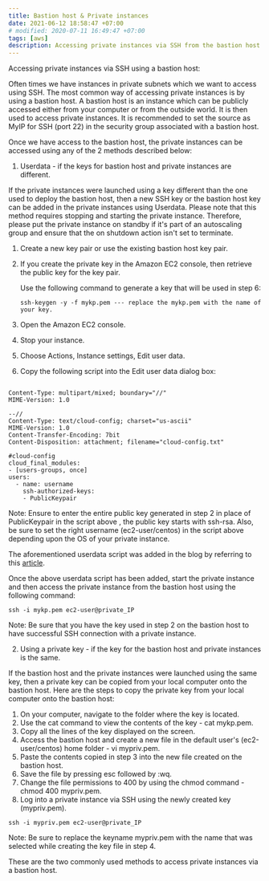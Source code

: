 ```yaml
---
title: Bastion host & Private instances  
date: 2021-06-12 18:58:47 +07:00
# modified: 2020-07-11 16:49:47 +07:00
tags: [aws]
description: Accessing private instances via SSH from the bastion host in AWS
---
```


Accessing private instances via SSH using a bastion host:

Often times we have instances in private subnets which we want to access using SSH. The most common way of accessing private instances is by using a bastion host. A bastion host is an instance which can be publicly accessed either from your computer or from the outside world. It is then used to access private instances. It is recommended to set the source as MyIP for SSH (port 22) in the security group associated with a bastion host.

Once we have access to the bastion host, the private instances can be accessed using any of the 2 methods described below:

1. Userdata - if the keys for bastion host and private instances are different.

If the private instances were launched using a key different than the one used to deploy the bastion host, then a new SSH key or the bastion host key can be added in the private instances using Userdata. Please note that this method requires stopping and starting the private instance. Therefore, please put the private instance on standby if it's part of an autoscaling group and ensure that the on shutdown action isn't set to terminate. 

1.    Create a new key pair or use the existing bastion host key pair.

2.    If you create the private key in the Amazon EC2 console, then retrieve the public key for the key pair.

      Use the following command to generate a key that will be used in step 6:

      ``` 
      ssh-keygen -y -f mykp.pem --- replace the mykp.pem with the name of your key.
      ```

3.    Open the Amazon EC2 console.

4.    Stop your instance.

5.    Choose Actions, Instance settings, Edit user data.

6.    Copy the following script into the Edit user data dialog box:


``` 

Content-Type: multipart/mixed; boundary="//"
MIME-Version: 1.0

--//
Content-Type: text/cloud-config; charset="us-ascii"
MIME-Version: 1.0
Content-Transfer-Encoding: 7bit
Content-Disposition: attachment; filename="cloud-config.txt"

#cloud-config
cloud_final_modules:
- [users-groups, once]
users:
  - name: username
    ssh-authorized-keys: 
    - PublicKeypair  

```

Note:  Ensure to enter the entire public key generated in step 2 in place of PublicKeypair in the script above , the public key starts with ssh-rsa. Also, be sure to set the right username (ec2-user/centos) in the script above depending upon the OS of your private instance.

The aforementioned userdata script was added in the blog by referring to this [article](https://aws.amazon.com/premiumsupport/knowledge-center/user-data-replace-key-pair-ec2/).

Once the above userdata script has been added, start the private instance and then access the private instance from the bastion host using the following command:

```
ssh -i mykp.pem ec2-user@private_IP
```

Note: Be sure that you have the key used in step 2 on the bastion host to have successful SSH connection with a private instance.

2. Using a private key - if the key for the bastion host and private instances is the same.

If the bastion host and the private instances were launched using the same key, then a private key can be copied from your local computer onto the bastion host. Here are the steps to copy the private key from your local computer onto the bastion host:

1. On your computer, navigate to the folder where the key is located.
2. Use the cat command to view the contents of the key - cat mykp.pem.
3. Copy all the lines of the key displayed on the screen.
4. Access the bastion host and create a new file in the default user's (ec2-user/centos) home folder - vi mypriv.pem.
5. Paste the contents copied in step 3 into the new file created on the bastion host.
6. Save the file by pressing esc followed by :wq.
7. Change the file permissions to 400 by using the chmod command - chmod 400 mypriv.pem.
8. Log into a private instance via SSH using the newly created key (mypriv.pem).

```
ssh -i mypriv.pem ec2-user@private_IP
```
Note: Be sure to replace the keyname mypriv.pem with the name that was selected while creating the key file in step 4.

These are the two commonly used methods to access private instances via a bastion host.

